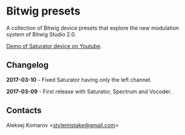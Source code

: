 # Bitwig presets

A collection of Bitwig device presets that explore the new modulation system
of Bitwig Studio 2.0.

[Demo of Saturator device on Youtube](https://www.youtube.com/watch?v=wNrMiP9-EPk).


## Changelog

**2017-03-10** - Fixed Saturator having only the left channel.

**2017-03-09** - First release with Saturator, Spectrum and Vocoder.


## Contacts

Aleksej Komarov <[stylemistake@gmail.com]>

[stylemistake.com]: http://stylemistake.com
[stylemistake@gmail.com]: mailto:stylemistake@gmail.com
